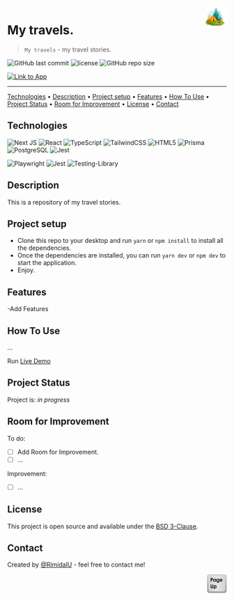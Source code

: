 <img src="./assets/logo.png" id="start" align="right" alt="Project logo" width="50" >

# My travels.

> `My travels` - my travel stories.

![GitHub last commit](https://img.shields.io/github/last-commit/RimidalU/my-travels)
![license](https://img.shields.io/github/license/RimidalU/my-travels)
![GitHub repo size](https://img.shields.io/github/repo-size/RimidalU/my-travels)

[![Link to App](https://img.shields.io/badge/Visit_the_My_Travels-Click_Here-black?style=plastic&logo=link&logoColor=black&labelColor=white&color=black&link=https://book-swap-0ph3.onrender.com/docs)](https://my-travels-iota.vercel.app/)

---

[Technologies](#technologies) •
[Description](#description) •
[Project setup](#project-setup) •
[Features](#features) •
[How To Use](#how-to-use) •
[Project Status](#project-status) •
[Room for Improvement](#room-for-improvement) •
[License](#license) •
[Contact](#contact)

## Technologies

![Next JS](https://img.shields.io/badge/Next-black?style=for-the-badge&logo=next.js&logoColor=white)
![React](https://img.shields.io/badge/React-61DAFB.svg?style=for-the-badge&logo=React&logoColor=black)
![TypeScript](https://img.shields.io/badge/TypeScript-007ACC?style=for-the-badge&logo=typescript&logoColor=white)
![TailwindCSS](https://img.shields.io/badge/Tailwind%20CSS-06B6D4.svg?style=for-the-badge&logo=Tailwind-CSS&logoColor=white)
![HTML5](https://img.shields.io/badge/html5-%23E34F26.svg?style=for-the-badge&logo=html5&logoColor=white)
![Prisma](https://img.shields.io/badge/Prisma-2D3748.svg?style=for-the-badge&logo=Prisma&logoColor=white)
![PostgreSQL](https://img.shields.io/badge/PostgreSQL-4169E1.svg?style=for-the-badge&logo=PostgreSQL&logoColor=white)
![Jest](https://img.shields.io/badge/Prettier-F7B93E.svg?style=for-the-badge&logo=Prettier&logoColor=black)

![Playwright](https://img.shields.io/badge/Playwright-2EAD33.svg?style=for-the-badge&logo=Playwright&logoColor=white)
![Jest](https://img.shields.io/badge/Jest-C21325.svg?style=for-the-badge&logo=Jest&logoColor=white)
![Testing-Library](https://img.shields.io/badge/-TestingLibrary-%23E33332?style=for-the-badge&logo=testing-library&logoColor=white)

[//]: # '<img src="./assets/home.png" width="600" />'
[//]: # '<img src="./assets/home1.png" width="600" />'

## Description

This is a repository of my travel stories.

## Project setup

- Clone this repo to your desktop and run `yarn` or `npm install` to install all the dependencies.
- Once the dependencies are installed, you can run `yarn dev` or `npm dev` to start the application.
- Enjoy.

## Features

-Add Features

## How To Use

...

Run [Live Demo](https://my-travels-iota.vercel.app/)

[//]: # '![tutorial][tutorial]'

## Project Status

Project is: _in progress_

## Room for Improvement

To do:

- [ ] Add Room for Improvement.
- [ ] ...

Improvement:

- [ ] ...

## License

This project is open source and available under the [BSD 3-Clause](../LICENSE.md).

## Contact

Created by [@RimidalU](https://www.linkedin.com/in/uladzimir-stankevich/) - feel free to contact me!

<p align="right"><a href="#start"><img width="45rem" src="./assets/pageUp.svg"></a></p>

<!-- MARKDOWN LINKS & IMAGES -->

[tutorial]: ./assets/demo.webp
